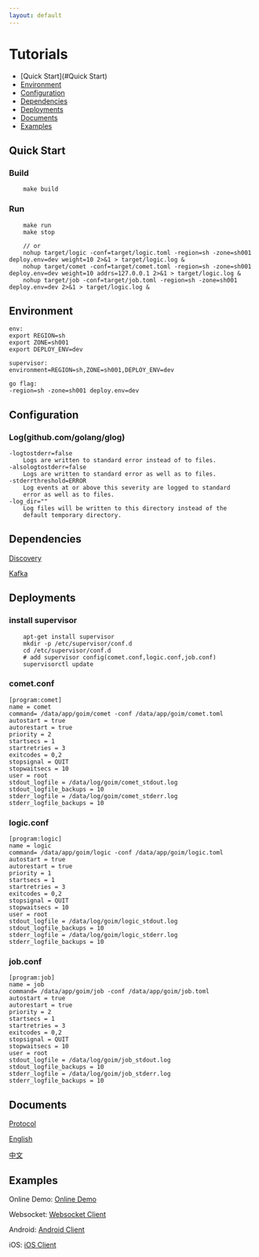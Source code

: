 ```yaml
---
layout: default
---
```


# Tutorials

- [Quick Start](#Quick Start)
- [Environment](#Environment)
- [Configuration](#Configuration)
- [Dependencies](#Dependencies)
- [Deployments](#Deployments)
- [Documents](#Documents)
- [Examples](#Examples)

## Quick Start

### Build
```
    make build
```

### Run
```
    make run
    make stop

    // or
    nohup target/logic -conf=target/logic.toml -region=sh -zone=sh001 deploy.env=dev weight=10 2>&1 > target/logic.log &
    nohup target/comet -conf=target/comet.toml -region=sh -zone=sh001 deploy.env=dev weight=10 addrs=127.0.0.1 2>&1 > target/logic.log &
    nohup target/job -conf=target/job.toml -region=sh -zone=sh001 deploy.env=dev 2>&1 > target/logic.log &
```

## Environment

    env:
    export REGION=sh
    export ZONE=sh001
    export DEPLOY_ENV=dev

    supervisor:
    environment=REGION=sh,ZONE=sh001,DEPLOY_ENV=dev

    go flag:
    -region=sh -zone=sh001 deploy.env=dev

## Configuration
### Log(github.com/golang/glog)

    -logtostderr=false
	    Logs are written to standard error instead of to files.
    -alsologtostderr=false
	    Logs are written to standard error as well as to files.
    -stderrthreshold=ERROR
	    Log events at or above this severity are logged to standard
	    error as well as to files.
    -log_dir=""
	    Log files will be written to this directory instead of the
	    default temporary directory.

## Dependencies
[Discovery](https://github.com/Bilibili/discovery)

[Kafka](https://kafka.apache.org/quickstart)

## Deployments

### install supervisor

```
    apt-get install supervisor
    mkdir -p /etc/supervisor/conf.d
    cd /etc/supervisor/conf.d
    # add supervisor config(comet.conf,logic.conf,job.conf)
    supervisorctl update
```

### comet.conf

```
[program:comet]
name = comet
command= /data/app/goim/comet -conf /data/app/goim/comet.toml
autostart = true
autorestart = true
priority = 2
startsecs = 1
startretries = 3
exitcodes = 0,2
stopsignal = QUIT
stopwaitsecs = 10
user = root
stdout_logfile = /data/log/goim/comet_stdout.log
stdout_logfile_backups = 10
stderr_logfile = /data/log/goim/comet_stderr.log
stderr_logfile_backups = 10
```
### logic.conf
```
[program:logic]
name = logic
command= /data/app/goim/logic -conf /data/app/goim/logic.toml
autostart = true
autorestart = true
priority = 1
startsecs = 1
startretries = 3
exitcodes = 0,2
stopsignal = QUIT
stopwaitsecs = 10
user = root
stdout_logfile = /data/log/goim/logic_stdout.log
stdout_logfile_backups = 10
stderr_logfile = /data/log/goim/logic_stderr.log
stderr_logfile_backups = 10
```
### job.conf
```
[program:job]
name = job
command= /data/app/goim/job -conf /data/app/goim/job.toml
autostart = true
autorestart = true
priority = 2
startsecs = 1
startretries = 3
exitcodes = 0,2
stopsignal = QUIT
stopwaitsecs = 10
user = root
stdout_logfile = /data/log/goim/job_stdout.log
stdout_logfile_backups = 10
stderr_logfile = /data/log/goim/job_stderr.log
stderr_logfile_backups = 10
```

## Documents
[Protocol](https://github.com/Terry-Mao/goim/tree/v2.0/docs/protocol.png)

[English](https://github.com/Terry-Mao/goim/tree/v2.0/README_en.md)

[中文](https://github.com/Terry-Mao/goim/tree/v2.0/README_cn.md)

## Examples
Online Demo: [Online Demo](/demo)

Websocket: [Websocket Client](https://github.com/Terry-Mao/goim/tree/master/examples/javascript)

Android: [Android Client](https://github.com/roamdy/goim-sdk)

iOS: [iOS Client](https://github.com/roamdy/goim-oc-sdk)

